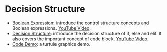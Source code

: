 # Decision Structure

- [Boolean Expression](boolean-expression.ipynb): introduce the control structure concepts and Boolean expressions. [YouTube Video](https://youtu.be/BWH6Yj6rUyY).
- [Decision Structure](decision-structure.ipynb): introduce the decision structure of if, else and elif. It also covers the important concept of code block. [YouTube Video](https://youtu.be/uwuLu6t95ow).
- [Code Demo](hit_the_target.py): a turtule graphics demo.
